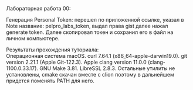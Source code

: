 Лабораторная работа 00:  

Генерация Personal Token: перешел по приложенной ссылке, указал в Note название: pelpro_labs_token, выдал права gist далее нажал generate token. Далее скопировал токен и сохранил его в файл на личном компьютере.  

Результаты прохождения туториала:  
Операционная система macOS. 
curl 7.64.1 (x86_64-apple-darwin19.0). 
git version 2.21.1 (Apple Git-122.3). 
Apple clang version 11.0.0 (clang-1100.0.33.17). 
GNU Make 3.81. 
LibreSSL 2.8.3. 
Остальные утилиты не установлены, cmake скачан вместе с clion поэтому в дальнейшем придется поменять PATH для него.

